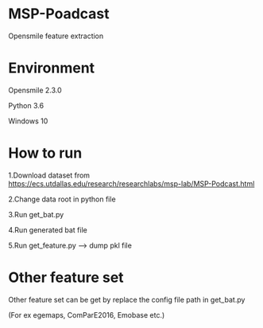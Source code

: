 # MSP-Poadcast
Opensmile feature extraction


# Environment
Opensmile 2.3.0

Python 3.6

Windows 10


# How to run
1.Download dataset from https://ecs.utdallas.edu/research/researchlabs/msp-lab/MSP-Podcast.html

2.Change data root in python file  

3.Run get_bat.py

4.Run generated bat file

5.Run get_feature.py --> dump pkl file

# Other feature set

Other feature set can be get by replace the config file path in get_bat.py 

(For ex egemaps, ComParE2016, Emobase etc.)

